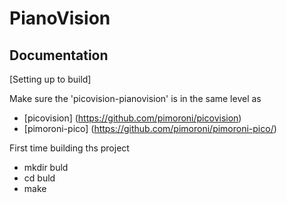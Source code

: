 # PianoVision 

## Documentation

[Setting up to build]

Make sure the 'picovision-pianovision' is in the same level as

* [picovision] (https://github.com/pimoroni/picovision)
* [pimoroni-pico] (https://github.com/pimoroni/pimoroni-pico/)

First time building ths project 

* mkdir buld
* cd buld
* make
